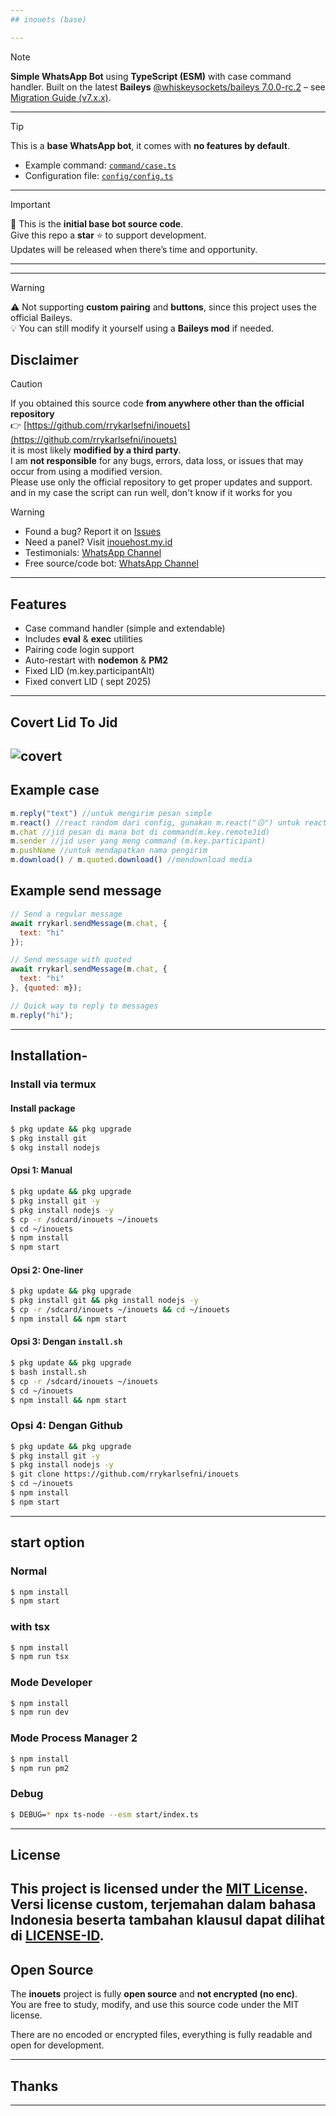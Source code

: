 ```yaml
---
## inouets (base)

---
```

> [!NOTE]  
> **Simple WhatsApp Bot** using **TypeScript (ESM)** with case command handler.
> Built on the latest **Baileys** [@whiskeysockets/baileys 7.0.0-rc.2](https://www.npmjs.com/package/@whiskeysockets/baileys#starting-socket-with-pairing-code) – see [Migration Guide (v7.x.x)](https://baileys.wiki/docs/migration/to-v7.0.0/).  
  
---
> [!TIP]  
> This is a **base WhatsApp bot**, it comes with **no features by default**.  
> - Example command: [`command/case.ts`](https://github.com/rrykarlsefni/inouets/blob/master/command/case.ts)  
> - Configuration file: [`config/config.ts`](https://github.com/rrykarlsefni/inouets/blob/master/config/config.ts)  

---
> [!IMPORTANT]  
> 🌟 This is the **initial base bot source code**.  
> Give this repo a **star** ⭐ to support development.  
> Updates will be released when there’s time and opportunity.

---

---
> [!WARNING]  
> ⚠️ Not supporting **custom pairing** and **buttons**, since this project uses the official Baileys.  
> 💡 You can still modify it yourself using a **Baileys mod** if needed.  


## Disclaimer
> [!CAUTION]  
> If you obtained this source code **from anywhere other than the official repository**  
> 👉 [https://github.com/rrykarlsefni/inouets](https://github.com/rrykarlsefni/inouets)  
> it is most likely **modified by a third party**.  
> I am **not responsible** for any bugs, errors, data loss, or issues that may occur from using a modified version.  
Please use only the official repository to get proper updates and support.
> and in my case the script can run well, don't know if it works for you

> [!WARNING]  
> - Found a bug? Report it on [Issues](https://github.com/rrykarlsefni/inouets/issues)  
> - Need a panel? Visit [inouehost.my.id](https://inouehost.my.id)  
> - Testimonials: [WhatsApp Channel](https://whatsapp.com/channel/0029Vb6bvDpDzgTBYTRlev2g)  
> - Free source/code bot: [WhatsApp Channel](https://whatsapp.com/channel/0029Vb42ECFB4hdJNqSg9t3z)
---

## Features

- Case command handler (simple and extendable)  
- Includes **eval** & **exec** utilities  
- Pairing code login support  
- Auto-restart with **nodemon** & **PM2**  
- Fixed LID (m.key.participantAlt)
- Fixed convert LID ( sept 2025)

---

## Covert Lid To Jid
![covert](https://cdn.jsdelivr.net/gh/rrykarlsefni/inouets@master/.temp/convert.jpg) 
---
## Example case
```js
m.reply("text") //untuk mengirim pesan simple
m.react() //react random dari config, gunakan m.react("😥") untuk react custom
m.chat //jid pesan di mana bot di command(m.key.remoteJid)
m.sender //jid user yang meng command (m.key.participant)
m.pushName //untuk mendapatkan nama pengirim 
m.download() / m.quoted.download() //mendownload media
```
## Example send message
```js
// Send a regular message
await rrykarl.sendMessage(m.chat, {
  text: "hi"
});
```
```js
// Send message with quoted
await rrykarl.sendMessage(m.chat, {
  text: "hi"
}, {quoted: m});
```
```js
// Quick way to reply to messages
m.reply("hi");
```
---
## Installation-
### Install via termux

#### Install package
```bash
$ pkg update && pkg upgrade
$ pkg install git
$ okg install nodejs
```
#### Opsi 1: Manual
```bash
$ pkg update && pkg upgrade
$ pkg install git -y
$ pkg install nodejs -y
$ cp -r /sdcard/inouets ~/inouets
$ cd ~/inouets
$ npm install
$ npm start
```

#### Opsi 2: One-liner
```bash
$ pkg update && pkg upgrade
$ pkg install git && pkg install nodejs -y
$ cp -r /sdcard/inouets ~/inouets && cd ~/inouets
$ npm install && npm start
```

#### Opsi 3: Dengan `install.sh`
```bash
$ pkg update && pkg upgrade
$ bash install.sh
$ cp -r /sdcard/inouets ~/inouets
$ cd ~/inouets
$ npm install && npm start
```

### Opsi 4: Dengan Github
```bash
$ pkg update && pkg upgrade
$ pkg install git -y
$ pkg install nodejs -y
$ git clone https://github.com/rrykarlsefni/inouets
$ cd ~/inouets
$ npm install
$ npm start
```

---
## start option
### Normal
```bash
$ npm install
$ npm start
```
### with tsx
```bash
$ npm install
$ npm run tsx
```
### Mode Developer
```bash
$ npm install
$ npm run dev
```
### Mode Process Manager 2
```bash
$ npm install
$ npm run pm2
```
### Debug
```bash
$ DEBUG=* npx ts-node --esm start/index.ts
```
---
## License

This project is licensed under the [MIT License](./LICENSE).  
Versi license custom, terjemahan dalam bahasa Indonesia beserta tambahan klausul dapat dilihat di [LICENSE-ID](./LICENSE-ID).
---

## Open Source

The **inouets** project is fully **open source** and **not encrypted (no enc)**.  
You are free to study, modify, and use this source code under the MIT license.  

There are no encoded or encrypted files, everything is fully readable and open for development.

---
## Thanks
---